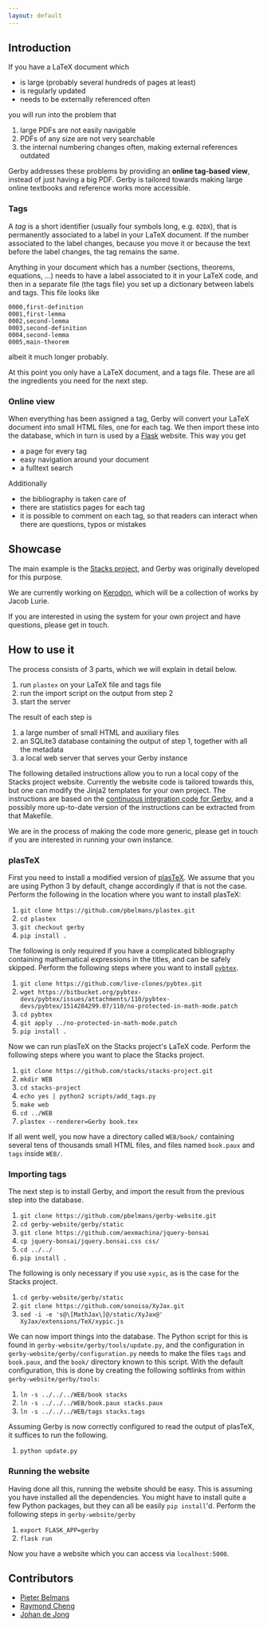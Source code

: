 ```yaml
---
layout: default
---
```


## Introduction
If you have a LaTeX document which

* is large (probably several hundreds of pages at least)
* is regularly updated
* needs to be externally referenced often

you will run into the problem that

1. large PDFs are not easily navigable
2. PDFs of any size are not very searchable
3. the internal numbering changes often, making external references outdated

Gerby addresses these problems by providing an **online tag-based view**, instead of just having a big PDF. Gerby is tailored towards making large online textbooks and reference works more accessible.


### Tags
A *tag* is a short identifier (usually four symbols long, e.g. `02DX`), that is permanently associated to a label in your LaTeX document. If the number associated to the label changes, because you move it or because the text before the label changes, the tag remains the same.

Anything in your document which has a number (sections, theorems, equations, ...) needs to have a label associated to it in your LaTeX code, and then in a separate file (the tags file) you set up a dictionary between labels and tags. This file looks like

```
0000,first-definition
0001,first-lemma
0002,second-lemma
0003,second-definition
0004,second-lemma
0005,main-theorem
```

albeit it much longer probably.

At this point you only have a LaTeX document, and a tags file. These are all the ingredients you need for the next step.

### Online view
When everything has been assigned a tag, Gerby will convert your LaTeX document into small HTML files, one for each tag. We then import these into the database, which in turn is used by a [Flask](http://flask.pocoo.org) website. This way you get

* a page for every tag
* easy navigation around your document
* a fulltext search

Additionally

* the bibliography is taken care of
* there are statistics pages for each tag
* it is possible to comment on each tag, so that readers can interact when there are questions, typos or mistakes


## Showcase
The main example is the [Stacks project](https://stacks.math.columbia.edu), and Gerby was originally developed for this purpose.

We are currently working on [Kerodon](https://kerodon.net), which will be a collection of works by Jacob Lurie.

If you are interested in using the system for your own project and have questions, please get in touch.


## How to use it
The process consists of 3 parts, which we will explain in detail below.

1. run `plastex` on your LaTeX file and tags file
2. run the import script on the output from step 2
3. start the server

The result of each step is

1. a large number of small HTML and auxiliary files
2. an SQLite3 database containing the output of step 1, together with all the metadata
3. a local web server that serves your Gerby instance

The following detailed instructions allow you to run a local copy of the Stacks project website. Currently the website code is tailored towards this, but one can modify the Jinja2 templates for your own project. The instructions are based on the [continuous integration code for Gerby](https://github.com/gerby-project/gerby-website/blob/master/.travis.yml), and a possibly more up-to-date version of the instructions can be extracted from that Makefile.

We are in the process of making the code more generic, please get in touch if you are interested in running your own instance.

### plasTeX
First you need to install a modified version of [plasTeX](https://github.com/tiarno/plastex). We assume that you are using Python 3 by default, change accordingly if that is not the case. Perform the following in the location where you want to install plasTeX:

1. `git clone https://github.com/pbelmans/plastex.git`
2. `cd plastex`
3. `git checkout gerby`
4. `pip install .`

The following is only required if you have a complicated bibliography containing mathematical expressions in the titles, and can be safely skipped. Perform the following steps where you want to install [`pybtex`](https://bitbucket.org/pybtex-devs/pybtex).

1. `git clone https://github.com/live-clones/pybtex.git`
2. `wget https://bitbucket.org/pybtex-devs/pybtex/issues/attachments/110/pybtex-devs/pybtex/1514284299.07/110/no-protected-in-math-mode.patch`
3. `cd pybtex`
4. `git apply ../no-protected-in-math-mode.patch`
5. `pip install .`

Now we can run plasTeX on the Stacks project's LaTeX code. Perform the following steps where you want to place the Stacks project.

1. `git clone https://github.com/stacks/stacks-project.git`
2. `mkdir WEB`
3. `cd stacks-project`
4. `echo yes | python2 scripts/add_tags.py`
5. `make web`
6. `cd ../WEB`
7. `plastex --renderer=Gerby book.tex`

If all went well, you now have a directory called `WEB/book/` containing several tens of thousands small HTML files, and files named `book.paux` and `tags` inside `WEB/`.

### Importing tags
The next step is to install Gerby, and import the result from the previous step into the database.

1. `git clone https://github.com/pbelmans/gerby-website.git`
2. `cd gerby-website/gerby/static`
3. `git clone https://github.com/aexmachina/jquery-bonsai`
4. `cp jquery-bonsai/jquery.bonsai.css css/`
5. `cd ../../`
6. `pip install .`

The following is only necessary if you use `xypic`, as is the case for the Stacks project.

1. `cd gerby-website/gerby/static`
2. `git clone https://github.com/sonoisa/XyJax.git`
3. `sed -i -e 's@\[MathJax\]@/static/XyJax@' XyJax/extensions/TeX/xypic.js`

We can now import things into the database. The Python script for this is found in `gerby-website/gerby/tools/update.py`, and the configuration in `gerby-website/gerby/configuration.py` needs to make the files `tags` and `book.paux`, and the `book/` directory known to this script. With the default configuration, this is done by creating the following softlinks from within `gerby-website/gerby/tools`:

1. `ln -s ../../../WEB/book stacks`
2. `ln -s ../../../WEB/book.paux stacks.paux`
3. `ln -s ../../../WEB/tags stacks.tags`

Assuming Gerby is now correctly configured to read the output of plasTeX, it suffices to run the following.

1. `python update.py`

### Running the website
Having done all this, running the website should be easy. This is assuming you have installed all the dependencies. You might have to install quite a few Python packages, but they can all be easily `pip install`'d. Perform the following steps in `gerby-website/gerby`

1. `export FLASK_APP=gerby`
2. `flask run`

Now you have a website which you can access via `localhost:5000`.

## Contributors

* [Pieter Belmans](http://pbelmans.ncag.info)
* [Raymond Cheng](http://chngr.github.io/)
* [Johan de Jong](http://www.math.columbia.edu/~dejong/)
